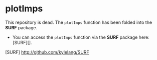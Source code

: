 # plotImps
This repository is dead. The `plotImps` function has been folded into the 
**SURF** package.

- You can access the `plotImps` function via the **SURF** package here: [SURF][].

[SURF] http://github.com/kylelang/SURF

